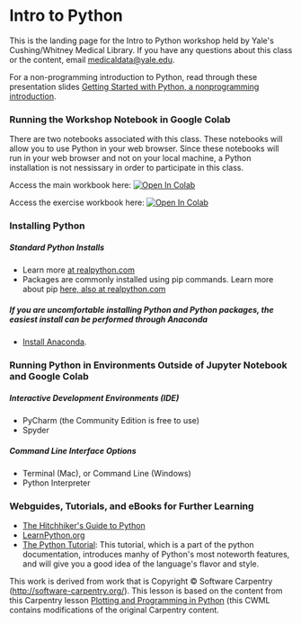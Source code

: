# Intro to Python

This is the landing page for the Intro to Python workshop held by Yale's Cushing/Whitney Medical Library. If you have any questions about this class or the content, email medicaldata@yale.edu. 

For a non-programming introduction to Python, read through these presentation slides [Getting Started with Python, a nonprogramming introduction](https://docs.google.com/presentation/d/1Nt3yiZDZkvLrpIgYPyO19tJ1j1D1gY87tThUu4G6dnk/edit?usp=sharing). 


### Running the Workshop Notebook in Google Colab

There are two notebooks associated with this class. These notebooks will allow you to use Python in your web browser. Since these notebooks will run in your web browser and not on your local machine, a Python installation is not nessissary in order to participate in this class.

Access the main workbook here: [![Open In Colab](https://colab.research.google.com/assets/colab-badge.svg)](https://colab.research.google.com/github/CWML/intro-to-python-cwml-workshop/blob/main/intro-to-python-workbook.ipynb)

Access the exercise workbook here: [![Open In Colab](https://colab.research.google.com/assets/colab-badge.svg)](https://colab.research.google.com/github/CWML/intro-to-python-cwml-workshop/blob/main/intro-to-python-exercises.ipynb)


### Installing Python
 
##### Standard Python Installs
* Learn more [at realpython.com](https://realpython.com/installing-python/)
* Packages are commonly installed using pip commands. Learn more about pip [here, also at realpython.com](https://realpython.com/what-is-pip/)

##### If you are uncomfortable installing Python and Python packages, the easiest install can be performed through Anaconda
* [Install Anaconda](https://www.anaconda.com/download/).



### Running Python in Environments Outside of Jupyter Notebook and Google Colab

##### Interactive Development Environments (IDE)
* PyCharm (the Community Edition is free to use)
* Spyder

##### Command Line Interface Options
* Terminal (Mac), or Command Line (Windows)
* Python Interpreter 


### Webguides, Tutorials, and eBooks for Further Learning
* [The Hitchhiker's Guide to Python](https://docs.python-guide.org/intro/learning/)
* [LearnPython.org](learnpython.org)
* [The Python Tutorial](https://docs.python.org/3/tutorial/): This tutorial, which is a part of the python documentation, introduces manhy of Python's most noteworth features, and will give you a good idea of the language's flavor and style. 


This work is derived from work that is Copyright © Software Carpentry (http://software-carpentry.org/). This lesson is based on the content from this Carpentry lesson [Plotting and Programming in Python](https://swcarpentry.github.io/python-novice-gapminder/LICENSE.html) (this CWML contains modifications of the original Carpentry content. 
